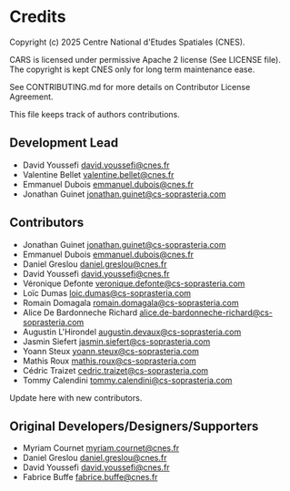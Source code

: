 # Credits

Copyright (c) 2025 Centre National d'Etudes Spatiales (CNES).

CARS is licensed under permissive Apache 2 license (See LICENSE file).
The copyright is kept CNES only for long term maintenance ease.

See CONTRIBUTING.md for more details on Contributor License Agreement.

This file keeps track of authors contributions.

## Development Lead

* David Youssefi <david.youssefi@cnes.fr>
* Valentine Bellet <valentine.bellet@cnes.fr>
* Emmanuel Dubois <emmanuel.dubois@cnes.fr>
* Jonathan Guinet <jonathan.guinet@cs-soprasteria.com>

## Contributors

* Jonathan Guinet <jonathan.guinet@cs-soprasteria.com>
* Emmanuel Dubois <emmanuel.dubois@cnes.fr>
* Daniel Greslou <daniel.greslou@cnes.fr>
* David Youssefi <david.youssefi@cnes.fr>
* Véronique Defonte <veronique.defonte@cs-soprasteria.com>
* Loïc Dumas <loic.dumas@cs-soprasteria.com>
* Romain Domagala <romain.domagala@cs-soprasteria.com>
* Alice De Bardonneche Richard <alice.de-bardonneche-richard@cs-soprasteria.com>
* Augustin L'Hirondel <augustin.devaux@cs-soprasteria.com>
* Jasmin Siefert <jasmin.siefert@cs-soprasteria.com>
* Yoann Steux <yoann.steux@cs-soprasteria.com>
* Mathis Roux <mathis.roux@cs-soprasteria.com>
* Cédric Traizet <cedric.traizet@cs-soprasteria.com>
* Tommy Calendini <tommy.calendini@cs-soprasteria.com>

Update here with new contributors.

## Original Developers/Designers/Supporters

* Myriam Cournet <myriam.cournet@cnes.fr>
* Daniel Greslou <daniel.greslou@cnes.fr>
* David Youssefi <david.youssefi@cnes.fr>
* Fabrice Buffe <fabrice.buffe@cnes.fr>

